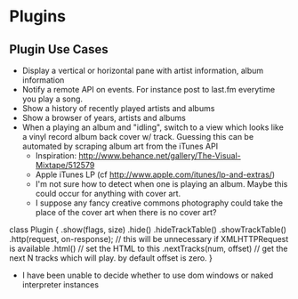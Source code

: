 Plugins
=======

Plugin Use Cases
----------------

* Display a vertical or horizontal pane with artist information, album information
* Notify a remote API on events.  For instance post to last.fm everytime you play a song.
* Show a history of recently played artists and albums
* Show a browser of years, artists and albums
* When a playing an album and "idling", switch to a view which looks like a vinyl record album back cover w/ track.  Guessing this can be automated by scraping album art from the iTunes API
  * Inspiration: http://www.behance.net/gallery/The-Visual-Mixtape/512579
  * Apple iTunes LP (cf http://www.apple.com/itunes/lp-and-extras/)
  * I'm not sure how to detect when one is playing an album.  Maybe this could occur for anything with cover art.
  * I suppose any fancy creative commons photography could take the place of the cover art when there is no cover art?

class Plugin {
  .show(flags, size) 
  .hide()
  .hideTrackTable()
  .showTrackTable()
  .http(request, on-response); // this will be unnecessary if XMLHTTPRequest is available
  .html() // set the HTML to this
  .nextTracks(num, offset) // get the next N tracks which will play.  by default offset is zero.
}

* I have been unable to decide whether to use dom windows or naked interpreter instances

